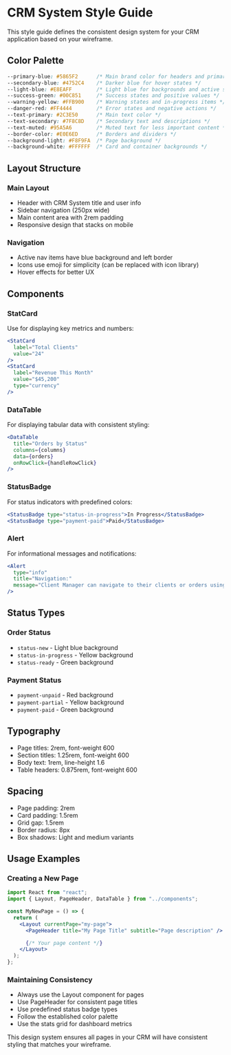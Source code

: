 # CRM System Style Guide

This style guide defines the consistent design system for your CRM application based on your wireframe.

## Color Palette

```css
--primary-blue: #5865F2      /* Main brand color for headers and primary actions */
--secondary-blue: #4752C4    /* Darker blue for hover states */
--light-blue: #E8EAFF        /* Light blue for backgrounds and active states */
--success-green: #00C851     /* Success states and positive values */
--warning-yellow: #FFB900    /* Warning states and in-progress items */
--danger-red: #FF4444        /* Error states and negative actions */
--text-primary: #2C3E50      /* Main text color */
--text-secondary: #7F8C8D    /* Secondary text and descriptions */
--text-muted: #95A5A6        /* Muted text for less important content */
--border-color: #E0E6ED      /* Borders and dividers */
--background-light: #F8F9FA  /* Page background */
--background-white: #FFFFFF  /* Card and container backgrounds */
```

## Layout Structure

### Main Layout

- Header with CRM System title and user info
- Sidebar navigation (250px wide)
- Main content area with 2rem padding
- Responsive design that stacks on mobile

### Navigation

- Active nav items have blue background and left border
- Icons use emoji for simplicity (can be replaced with icon library)
- Hover effects for better UX

## Components

### StatCard

Use for displaying key metrics and numbers:

```jsx
<StatCard
  label="Total Clients"
  value="24"
/>
<StatCard
  label="Revenue This Month"
  value="$45,200"
  type="currency"
/>
```

### DataTable

For displaying tabular data with consistent styling:

```jsx
<DataTable
  title="Orders by Status"
  columns={columns}
  data={orders}
  onRowClick={handleRowClick}
/>
```

### StatusBadge

For status indicators with predefined colors:

```jsx
<StatusBadge type="status-in-progress">In Progress</StatusBadge>
<StatusBadge type="payment-paid">Paid</StatusBadge>
```

### Alert

For informational messages and notifications:

```jsx
<Alert
  type="info"
  title="Navigation:"
  message="Client Manager can navigate to their clients or orders using the sidebar"
/>
```

## Status Types

### Order Status

- `status-new` - Light blue background
- `status-in-progress` - Yellow background
- `status-ready` - Green background

### Payment Status

- `payment-unpaid` - Red background
- `payment-partial` - Yellow background
- `payment-paid` - Green background

## Typography

- Page titles: 2rem, font-weight 600
- Section titles: 1.25rem, font-weight 600
- Body text: 1rem, line-height 1.6
- Table headers: 0.875rem, font-weight 600

## Spacing

- Page padding: 2rem
- Card padding: 1.5rem
- Grid gap: 1.5rem
- Border radius: 8px
- Box shadows: Light and medium variants

## Usage Examples

### Creating a New Page

```jsx
import React from "react";
import { Layout, PageHeader, DataTable } from "../components";

const MyNewPage = () => {
  return (
    <Layout currentPage="my-page">
      <PageHeader title="My Page Title" subtitle="Page description" />

      {/* Your page content */}
    </Layout>
  );
};
```

### Maintaining Consistency

- Always use the Layout component for pages
- Use PageHeader for consistent page titles
- Use predefined status badge types
- Follow the established color palette
- Use the stats grid for dashboard metrics

This design system ensures all pages in your CRM will have consistent styling that matches your wireframe.
